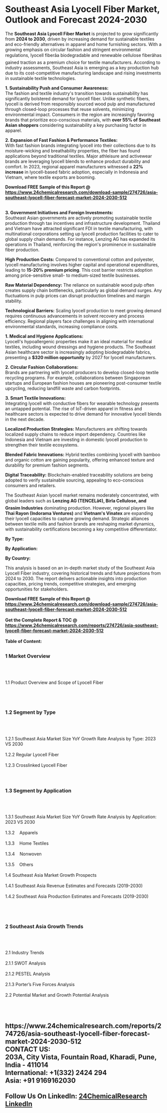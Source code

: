 <h1>Southeast Asia Lyocell Fiber Market, Outlook and Forecast 2024-2030</h1><p>The <strong>Southeast Asia Lyocell Fiber Market</strong> is projected to grow significantly from <strong>2024 to 2030</strong>, driven by increasing demand for sustainable textiles and eco-friendly alternatives in apparel and home furnishing sectors. With a growing emphasis on circular fashion and stringent environmental regulations, lyocell fiberâa biodegradable and renewable cellulose fiberâhas gained traction as a premium choice for textile manufacturers. According to industry assessments, Southeast Asia is emerging as a key production hub due to its cost-competitive manufacturing landscape and rising investments in sustainable textile technologies.</p><p><strong>1. Sustainability Push and Consumer Awareness:</strong><br>  
The fashion and textile industry's transition towards sustainability has significantly bolstered demand for lyocell fiber. Unlike synthetic fibers, lyocell is derived from responsibly sourced wood pulp and manufactured through closed-loop processes that reuse solvents, minimizing environmental impact. Consumers in the region are increasingly favoring brands that prioritize eco-conscious materials, with <strong>over 55% of Southeast Asian shoppers</strong> considering sustainability a key purchasing factor in apparel.</p><p><strong>2. Expansion of Fast Fashion &amp; Performance Textiles:</strong><br>  
With fast fashion brands integrating lyocell into their collections due to its moisture-wicking and breathability properties, the fiber has found applications beyond traditional textiles. Major athleisure and activewear brands are leveraging lyocell blends to enhance product durability and comfort. In 2023, regional apparel manufacturers witnessed a <strong>22% increase</strong> in lyocell-based fabric adoption, especially in Indonesia and Vietnam, where textile exports are booming.</p><div><b>Download FREE Sample of this Report @ 
            <a href="https://www.24chemicalresearch.com/download-sample/274726/asia-southeast-lyocell-fiber-forecast-market-2024-2030-512">
            https://www.24chemicalresearch.com/download-sample/274726/asia-southeast-lyocell-fiber-forecast-market-2024-2030-512</a></b></div><br><p><strong>3. Government Initiatives and Foreign Investments:</strong><br>  
Southeast Asian governments are actively promoting sustainable textile production through tax incentives and infrastructure development. Thailand and Vietnam have attracted significant FDI in textile manufacturing, with multinational corporations setting up lyocell production facilities to cater to global supply chain demands. For instance, Lenzing AG has expanded its operations in Thailand, reinforcing the region's prominence in sustainable fiber production.</p><p><strong>High Production Costs:</strong> Compared to conventional cotton and polyester, lyocell manufacturing involves higher capital and operational expenditures, leading to <strong>15-20% premium pricing</strong>. This cost barrier restricts adoption among price-sensitive small- to medium-sized textile businesses.</p><p><strong>Raw Material Dependency:</strong> The reliance on sustainable wood pulp often creates supply chain bottlenecks, particularly as global demand surges. Any fluctuations in pulp prices can disrupt production timelines and margin stability.</p><p><strong>Technological Barriers:</strong> Scaling lyocell production to meet growing demand requires continuous advancements in solvent recovery and process efficiency. Regional players face challenges in aligning with international environmental standards, increasing compliance costs.</p><p><strong>1. Medical and Hygiene Applications:</strong><br>  
Lyocell's hypoallergenic properties make it an ideal material for medical textiles, including wound dressings and hygiene products. The Southeast Asian healthcare sector is increasingly adopting biodegradable fabrics, presenting a <strong>$320 million opportunity</strong> by 2027 for lyocell manufacturers.</p><p><strong>2. Circular Fashion Collaborations:</strong><br>  
Brands are partnering with lyocell producers to develop closed-loop textile recycling programs. For example, collaborations between Singaporean startups and European fashion houses are pioneering post-consumer textile upcycling, reducing landfill waste and carbon footprints.</p><p><strong>3. Smart Textile Innovations:</strong><br>  
Integrating lyocell with conductive fibers for wearable technology presents an untapped potential. The rise of IoT-driven apparel in fitness and healthcare sectors is expected to drive demand for innovative lyocell blends in the next decade.</p><p><strong>Localized Production Strategies:</strong> Manufacturers are shifting towards localized supply chains to reduce import dependency. Countries like Indonesia and Vietnam are investing in domestic lyocell production to strengthen their textile ecosystems.</p><p><strong>Blended Fabric Innovations:</strong> Hybrid textiles combining lyocell with bamboo and organic cotton are gaining popularity, offering enhanced texture and durability for premium fashion segments.</p><p><strong>Digital Traceability:</strong> Blockchain-enabled traceability solutions are being adopted to verify sustainable sourcing, appealing to eco-conscious consumers and retailers.</p><p>The Southeast Asian lyocell market remains moderately concentrated, with global leaders such as <strong>Lenzing AG (TENCELâ¢), Birla Cellulose, and Grasim Industries</strong> dominating production. However, regional players like <strong>Thai Rayon (Indorama Ventures)</strong> and <strong>Vietnam's Vinatex</strong> are expanding their lyocell capacities to capture growing demand. Strategic alliances between textile mills and fashion brands are reshaping market dynamics, with sustainability certifications becoming a key competitive differentiator.</p><p><strong>By Type:</strong></p><p><strong>By Application:</strong></p><p><strong>By Country:</strong></p><p>This analysis is based on an in-depth market study of the Southeast Asia Lyocell Fiber industry, covering historical trends and future projections from 2024 to 2030. The report delivers actionable insights into production capacities, pricing trends, competitive strategies, and emerging opportunities for stakeholders.</p><div><b>Download FREE Sample of this Report @ 
            <a href="https://www.24chemicalresearch.com/download-sample/274726/asia-southeast-lyocell-fiber-forecast-market-2024-2030-512">
            https://www.24chemicalresearch.com/download-sample/274726/asia-southeast-lyocell-fiber-forecast-market-2024-2030-512</a></b></div><br><div><b>Get the Complete Report & TOC @ 
            <a href="https://www.24chemicalresearch.com/reports/274726/asia-southeast-lyocell-fiber-forecast-market-2024-2030-512">
            https://www.24chemicalresearch.com/reports/274726/asia-southeast-lyocell-fiber-forecast-market-2024-2030-512</a></b></div><br>
            <b>Table of Content:</b><p><h2><span style="font-size:16px"><strong>1 Market Overview&nbsp;&nbsp; &nbsp;</strong></span></h2><br />
<br />
<p>1.1 Product Overview and Scope of Lyocell Fiber&nbsp;</p><br />
<br />
<h2><strong><span style="font-size:16px">1.2 Segment by Type&nbsp;&nbsp; &nbsp;</span></strong></h2><br />
<br />
<p>1.2.1 Southeast Asia Market Size YoY Growth Rate Analysis by Type: 2023 VS 2030&nbsp;&nbsp; &nbsp;<br /><br />
1.2.2 Regular Lyocell Fiber&nbsp;&nbsp; &nbsp;<br /><br />
1.2.3 Crosslinked Lyocell Fiber<br /><br />
<br />
<h2><span style="font-size:16px"><strong>1.3 Segment by Application&nbsp;&nbsp;</strong></span></h2><br />
<br />
<p>1.3.1 Southeast Asia Market Size YoY Growth Rate Analysis by Application: 2023 VS 2030&nbsp;&nbsp; &nbsp;<br /><br />
1.3.2&nbsp;&nbsp; &nbsp;Apparels<br /><br />
1.3.3&nbsp;&nbsp; &nbsp;Home Textiles<br /><br />
1.3.4&nbsp;&nbsp; &nbsp;Nonwoven<br /><br />
1.3.5&nbsp;&nbsp; &nbsp;Others<br /><br />
1.4 Southeast Asia Market Growth Prospects&nbsp;&nbsp; &nbsp;<br /><br />
1.4.1 Southeast Asia Revenue Estimates and Forecasts (2019-2030)&nbsp;&nbsp; &nbsp;<br /><br />
1.4.2 Southeast Asia Production Estimates and Forecasts (2019-2030)&nbsp;&nbsp;</p><br />
<br />
<h2><span style="font-size:16px"><strong>2 Southeast Asia Growth Trends&nbsp;&nbsp; &nbsp;</strong></span></h2><br />
<br />
<p>2.1 Industry Trends&nbsp;&nbsp; &nbsp;<br /><br />
2.1.1 SWOT Analysis&nbsp;&nbsp; &nbsp;<br /><br />
2.1.2 PESTEL Analysis&nbsp;&nbsp; &nbsp;<br /><br />
2.1.3 Porter&rsquo;s Five Forces Analysis&nbsp;&nbsp; &nbsp;<br /><br />
2.2 Potential Market and Growth Potential Analysis&nbsp;&nbsp; &nbsp;</p><br />
<br />
<h2><span style="font-</p><div><b>Get the Complete Report & TOC @ 
            <a href="https://www.24chemicalresearch.com/reports/274726/asia-southeast-lyocell-fiber-forecast-market-2024-2030-512">
            https://www.24chemicalresearch.com/reports/274726/asia-southeast-lyocell-fiber-forecast-market-2024-2030-512</a></b></div><br><b>CONTACT US:</b><br>
            203A, City Vista, Fountain Road, Kharadi, Pune, India - 411014<br>
            International: +1(332) 2424 294<br>
            Asia: +91 9169162030 <br><br>
            Follow Us On LinkedIn: <a href="https://www.linkedin.com/company/24chemicalresearch/">24ChemicalResearch LinkedIn</a>